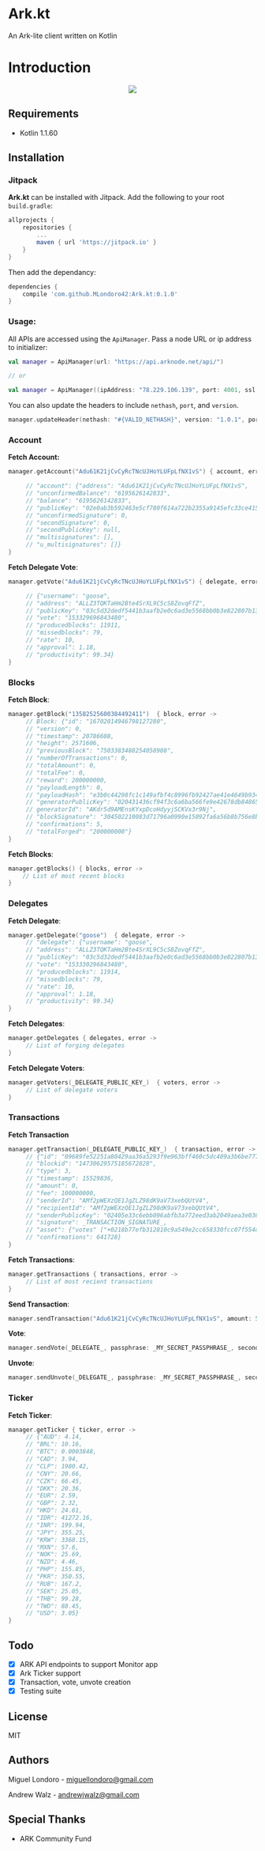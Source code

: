 # Ark.kt

An Ark-lite client written on Kotlin

# Introduction

<p align="center">
    <a href="https://arkcommunity.fund/"><img src="https://arkcommunity.fund/media-kit/funded/banner.png" /></a>
</p>

## Requirements

* Kotlin 1.1.60

## Installation

### Jitpack

**Ark.kt** can be installed with Jitpack. Add the following to your root `build.gradle`:

```groovy
allprojects {
	repositories {
		...
		maven { url 'https://jitpack.io' }
	}
}
```
Then add the dependancy:

```groovy
dependencies {
	compile 'com.github.MLondoro42:Ark.kt:0.1.0'
}
```

### Usage:

All APIs are accessed using the `ApiManager`. Pass a node URL or ip address to initializer:

```kotlin
val manager = ApiManager(url: "https://api.arknode.net/api/")

// or

val manager = ApiManager((ipAddress: "78.229.106.139", port: 4001, ssl: false)

```

You can also update the headers to include `nethash`, `port`, and `version`.

```kotlin
manager.updateHeader(nethash: "#{VALID_NETHASH}", version: "1.0.1", port: 4001)

```

### Account

**Fetch Account:**

```kotlin
manager.getAccount("Adu61K21jCvCyRcTNcUJHoYLUFpLfNX1vS") { account, error ->

     // "account": {"address": "Adu61K21jCvCyRcTNcUJHoYLUFpLfNX1vS",
     // "unconfirmedBalance": "6195626142833",
     // "balance": "6195626142833",
     // "publicKey": "02e0ab3b592463e5cf780f614a722b2355a9145efc33ce415dbda32011504c7c19",
     // "unconfirmedSignature": 0,
     // "secondSignature": 0,
     // "secondPublicKey": null,
     // "multisignatures": [],
     // "u_multisignatures": []}
}
```
**Fetch Delegate Vote**:

```kotlin
manager.getVote("Adu61K21jCvCyRcTNcUJHoYLUFpLfNX1vS") { delegate, error ->

     // {"username": "goose",
     // "address": "ALLZ3TQKTaHm2Bte4SrXL9C5cS8ZovqFfZ",
     // "publicKey": "03c5d32dedf5441b3aafb2e0c6ad3e5568bb0b3e822807b133e2276e014d830e3c",
     // "vote": "153329696843480",
     // "producedblocks": 11911,
     // "missedblocks": 79,
     // "rate": 10,
     // "approval": 1.18,
     // "productivity": 99.34}
}
```

### Blocks

**Fetch Block**:

```kotlin
manager.getBlock("13582525600384492411")  { block, error ->
     // Block: {"id": "16702014946798127280",
     // "version": 0,
     // "timestamp": 20786608,
     // "height": 2571606,
     // "previousBlock": "7503383488254058908",
     // "numberOfTransactions": 0,
     // "totalAmount": 0,
     // "totalFee": 0,
     // "reward": 200000000,
     // "payloadLength": 0,
     // "payloadHash": "e3b0c44298fc1c149afbf4c8996fb92427ae41e4649b934ca495991b7852b855",
     // "generatorPublicKey": "020431436cf94f3c6a6ba566fe9e42678db8486590c732ca6c3803a10a86f50b92",
     // generatorId": "AKdr5d9AMEnsKYxpDcoHdyyjSCKVx3r9Nj",
     // "blockSignature": "304502210083d71796a0990e15092fa6a56b8b756e8baeed92506255518dff640d723199e702203ed99a4db2f3da1658b1a583d77d638113c6453e1ddb3c2b67347e171aa78fb6",
     // "confirmations": 5,
     // "totalForged": "200000000"}
}
```
**Fetch Blocks**:

```kotlin
manager.getBlocks() { blocks, error ->
	// List of most recent blocks
}
```

### Delegates

**Fetch Delegate**:

```kotlin
manager.getDelegate("goose")  { delegate, error ->
     // "delegate": {"username": "goose",
     // "address": "ALLZ3TQKTaHm2Bte4SrXL9C5cS8ZovqFfZ",
     // "publicKey": "03c5d32dedf5441b3aafb2e0c6ad3e5568bb0b3e822807b133e2276e014d830e3c",
     // "vote": "153330296843480",
     // "producedblocks": 11914,
     // "missedblocks": 79,
     // "rate": 10,
     // "approval": 1.18,
     // "productivity": 99.34}
}
```

**Fetch Delegates**:

```kotlin
manager.getDelegates { delegates, error ->
     // List of forging delegates
}
```

**Fetch Delegate Voters**:

```kotlin
manager.getVoters(_DELEGATE_PUBLIC_KEY_)  { voters, error ->
     // List of delegate voters
}
```

### Transactions

**Fetch Transaction**

```kotlin
manager.getTransaction(_DELEGATE_PUBLIC_KEY_)  { transaction, error ->
     // {"id": "09689fe52251a80429aa36a5293f9e963bff460c5dc409a3b6be777a73cf4762",
     // "blockid": "14730629575185672828",
     // "type": 3,
     // "timestamp": 15529836,
     // "amount": 0,
     // "fee": 100000000,
     // "senderId": "AMf2pWEXzQE1JgZLZ98dK9aV73xebQUtV4",
     // "recipientId": "AMf2pWEXzQE1JgZLZ98dK9aV73xebQUtV4",
     // "senderPublicKey": "02405e33c6ebb096abfb3a772eed3ab2049aea3e036bace6c1d4974258d94773ea",
     // "signature": _TRANSACTION_SIGNATURE_,
     // "asset": {"votes" ["+0218b77efb312810c9a549e2cc658330fcc07f554d465673e08fa304fa59e67a0a"]},
     // "confirmations": 641728}
}
```

**Fetch Transactions**:

```kotlin
manager.getTransactions { transactions, error ->
     // List of most recient transactions
}
```

**Send Transaction**:

```kotlin
manager.sendTransaction("Adu61K21jCvCyRcTNcUJHoYLUFpLfNX1vS", amount: 500000000, passphrase: _MY_SECRET_PASSPHRASE_, secondPassphrase: _MY_SECOND_SECRET_PASSPHRASE_, vendorField: "My transaction message")
```

**Vote**:

```kotlin
manager.sendVote(_DELEGATE_, passphrase: _MY_SECRET_PASSPHRASE_, secondPassphrase: _MY_SECOND_SECRET_PASSPHRASE_)
```

**Unvote**:

```kotlin
manager.sendUnvote(_DELEGATE_, passphrase: _MY_SECRET_PASSPHRASE_, secondPassphrase: _MY_SECOND_SECRET_PASSPHRASE_)
```

### Ticker

**Fetch Ticker**:

```kotlin
manager.getTicker { ticker, error ->
     // {"AUD": 4.14,
     // "BRL": 10.16,
     // "BTC": 0.0003848,
     // "CAD": 3.94,
     // "CLP": 1980.42,
     // "CNY": 20.66,
     // "CZK": 66.45,
     // "DKK": 20.36,
     // "EUR": 2.59,
     // "GBP": 2.32,
     // "HKD": 24.61,
     // "IDR": 41272.16,
     // "INR": 199.94,
     // "JPY": 355.25,
     // "KRW": 3368.15,
     // "MXN": 57.6,
     // "NOK": 25.69,
     // "NZD": 4.46,
     // "PHP": 155.85,
     // "PKR": 350.55,
     // "RUB": 167.2,
     // "SEK": 25.05,
     // "THB": 99.28,
     // "TWD": 88.45,
     // "USD": 3.05}
}
```

## Todo

- [X] ARK API endpoints to support Monitor app
- [X] Ark Ticker support
- [X] Transaction, vote, unvote creation
- [X] Testing suite

## License

MIT

## Authors

Miguel Londoro - miguellondoro@gmail.com

Andrew Walz - andrewjwalz@gmail.com

## Special Thanks

* ARK Community Fund
